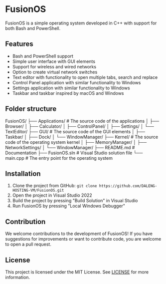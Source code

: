 # FusionOS

FusionOS is a simple operating system developed in C++ with support for both Bash and PowerShell.

## Features
- Bash and PowerShell support
- Simple user interface with GUI elements
- Support for wireless and wired networks
- Option to create virtual network switches
- Text editor with functionality to open multiple tabs, search and replace
- Control Panel application with similar functionality to Windows
- Settings application with similar functionality to Windows
- Taskbar and taskbar inspired by macOS and Windows

## Folder structure
FusionOS/
├── Applications/ # The source code of the applications
│ ├── Browser/
│ ├── Calculator/
│ ├── ControlPanel/
│ ├── Settings/
│ └── TextEditor/
├── GUI/ # The source code of the GUI elements
│ ├── Taskbar/
│ ├── Dock/
│ └── WindowManager/
├── Kernel/ # The source code of the operating system kernel
│ ├── MemoryManager/
│ ├── NetworkSettings/
│ └── WindowManager/
├── README.md # Documentation
├── FusionOS.sln # Visual Studio solution file
└── main.cpp # The entry point for the operating system

## Installation
1. Clone the project from GitHub: `git clone https://github.com/DALENG-HOSTING-VM/FusionOS.git`
2. Open the project in Visual Studio 2022
3. Build the project by pressing "Build Solution" in Visual Studio
4. Run FusionOS by pressing "Local Windows Debugger"

## Contribution
We welcome contributions to the development of FusionOS! If you have suggestions for improvements or want to contribute code, you are welcome to open a pull request.

## License
This project is licensed under the MIT License. See [LICENSE](LICENSE) for more information.
